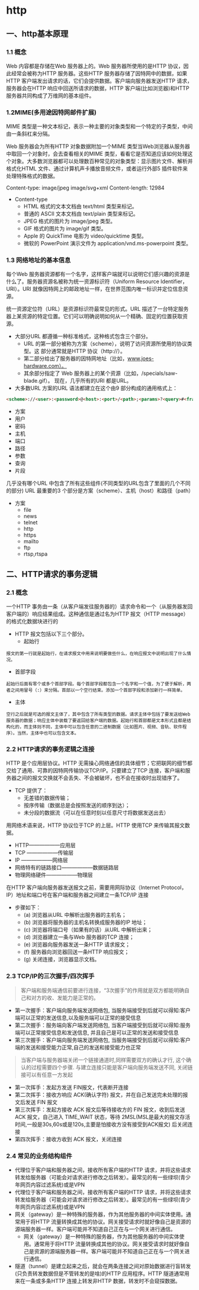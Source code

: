 # http
## 一、http基本原理

### 1.1 概念

Web 内容都是存储在Web 服务器上的。Web 服务器所使用的是HTTP 协议，因此经常会被称为HTTP 服务器。这些HTTP 服务器存储了因特网中的数据，如果HTTP 客户端发出请求的话，它们会提供数据。客户端向服务器发送HTTP 请求，服务器会在HTTP 响应中回送所请求的数据，HTTP 客户端(比如浏览器)和HTTP服务器共同构成了万维网的基本组件。

### 1.2MIME(多用途因特网邮件扩展)

MIME 类型是一种文本标记，表示一种主要的对象类型和一个特定的子类型，中间由一条斜杠来分隔。

Web 服务器会为所有HTTP 对象数据附加一个MIME 类型当Web浏览器从服务器中取回一个对象时，会去查看相关的MIME 类型，看看它是否知道应该如何处理这个对象。大多数浏览器都可以处理数百种常见的对象类型：显示图片文件、解析并格式化HTML 文件、通过计算机声卡播放音频文件，或者运行外部5 插件软件来处理特殊格式的数据。

Content-type: image/jpeg   image/svg+xml
Content-length: 12984
* Content-type
  * HTML 格式的文本文档由 text/html 类型来标记。
  * 普通的 ASCII 文本文档由 text/plain 类型来标记。
  * JPEG 格式的图片为 image/jpeg 类型。
  * GIF 格式的图片为 image/gif 类型。
  * Apple 的 QuickTime 电影为 video/quicktime 类型。
  * 微软的 PowerPoint 演示文件为 application/vnd.ms-powerpoint 类型。

### 1.3 网络地址的基本信息

每个Web 服务器资源都有一个名字，这样客户端就可以说明它们感兴趣的资源是什么了。服务器资源名被称为统一资源标识符（Uniform Resource Identifier，URI）。URI 就像因特网上的邮政地址一样，在世界范围内唯一标识并定位信息资源。

统一资源定位符（URL）是资源标识符最常见的形式。URL 描述了一台特定服务器上某资源的特定位置。它们可以明确说明如何从一个精确、固定的位置获取资源。

* 大部分URL 都遵循一种标准格式，这种格式包含三个部分。
  * URL 的第一部分被称为方案（scheme），说明了访问资源所使用的协议类型。这
  部分通常就是HTTP 协议（http://）。
  * 第二部分给出了服务器的因特网地址（比如，www.joes-hardware.com）。
  * 其余部分指定了 Web 服务器上的某个资源（比如，/specials/saw-blade.gif）。
  现在，几乎所有的URI 都是URL。
* 大多数URL 方案的URL 语法都建立在这个由9 部分构成的通用格式上：
```html
<scheme>://<user>:<password>@<host>:<port>/<path>;<params>?<query>#<frag>
```
  * 方案
  * 用户
  * 密码
  * 主机
  * 端口
  * 路径
  * 参数
  * 查询
  * 片段

几乎没有哪个URL 中包含了所有这些组件(不同类型的URL包含了里面的几个不同的部分)
URL 最重要的3 个部分是方案（scheme）、主机（host）和路径（path）

* 方案
  * file
  * news
  * telnet
  * http
  * https
  * mailto
  * ftp
  * rtsp,rtspa
## 二、HTTP请求的事务逻辑

### 2.1 概念
一个HTTP 事务由一条（从客户端发往服务器的）请求命令和一个（从服务器发回客户端的）响应结果组成。这种通信是通过名为HTTP 报文（HTTP message）的格式化数据块进行的

* HTTP 报文包括以下三个部分。
  * 起始行
```
报文的第一行就是起始行，在请求报文中用来说明要做些什么，在响应报文中说明出现了什么情况。
```
  * 首部字段
```
起始行后面有零个或多个首部字段。每个首部字段都包含一个名字和一个值，为了便于解析，两者之间用冒号（:）来分隔。首部以一个空行结束。添加一个首部字段和添加新行一样简单。
```
  * 主体
```
空行之后就是可选的报文主体了，其中包含了所有类型的数据。请求主体中包括了要发送给Web 服务器的数据；响应主体中装载了要返回给客户端的数据。起始行和首部都是文本形式且都是结构化的，而主体则不同，主体中可以包含任意的二进制数据（比如图片、视频、音轨、软件程序）。当然，主体中也可以包含文本。
```

### 2.2 HTTP请求的事务逻辑之连接

HTTP 是个应用层协议。HTTP 无需操心网络通信的具体细节；它把联网的细节都交给了通用、可靠的因特网传输协议TCP/IP。只要建立了TCP 连接，客户端和服务器之间的报文交换就不会丢失、不会被破坏，也不会在接收时出现错序了。

* TCP 提供了：
  * 无差错的数据传输；
  * 按序传输（数据总是会按照发送的顺序到达）；
  * 未分段的数据流（可以在任意时刻以任意尺寸将数据发送出去）

用网络术语来说，HTTP 协议位于TCP 的上层。HTTP 使用TCP 来传输其报文数据。

* HTTP——————应用层
* TCP ——————传输层
* IP  ——————网络层
* 网络特有的链路接口——————数据链路层
* 物理网络硬件——————物理层

在HTTP 客户端向服务器发送报文之前，需要用网际协议（Internet Protocol，IP）地址和端口号在客户端和服务器之间建立一条TCP/IP 连接

* 步骤如下：
  * (a) 浏览器从URL 中解析出服务器的主机名；
  * (b) 浏览器将服务器的主机名转换成服务器的IP 地址；
  * (c) 浏览器将端口号（如果有的话）从URL 中解析出来；
  * (d) 浏览器建立一条与Web 服务器的TCP 连接；
  * (e) 浏览器向服务器发送一条HTTP 请求报文；
  * (f) 服务器向浏览器回送一条HTTP 响应报文；
  * (g) 关闭连接，浏览器显示文档。

### 2.3 TCP/IP的三次握手/四次挥手

>客户端和服务端通信前要进行连接，“3次握手”的作用就是双方都能明确自己和对方的收、发能力是正常的。

* 第一次握手：客户端向服务端发送网络包, 当服务端接受到后就可以得知:客户端可以正常的发送信息,以及服务端可以正常的接受信息
* 第二次握手：服务端向客户端发送网络包, 当客户端接受到后就可以得知:服务端可以正常接受信息和发送信息, 并且自己是可以正常的发送和接受信息
* 第三次握手：客户端向服务端发送网络包, 当服务端接受到后就可以得知:客户端的发送和接受能力正常,自己的发送和接受能力也正常

>当客户端与服务器端关闭一个链接通道时,同样需要双方的确认才行, 这个确认的过程需要四个步骤. 与建立连接只能是客户端向服务端发送不同, 关闭链接可以有任意一方发起
* 第一次挥手：发起方发送 FIN报文，代表断开连接
* 第二次挥手：接收方响应 ACK(确认字符) 报文，并在自己发送完未处理的报文后发送 FIN 报文
* 第三次挥手：发起方接收 ACK 报文后等待接收方的 FIN 报文，收到后发送 ACK 报文，自己进入 TIME_WAIT 状态，等待 2MSL(MSL是最大的报文存活时间,一般是30s,60s或是120s,主要是怕接收方没有接受到ACK报文) 后关闭连接
* 第四次挥手：接收方收到 ACK 报文，关闭连接


### 2.4 常见的业务结构组件

* 代理位于客户端和服务器之间，接收所有客户端的HTTP 请求，并将这些请求转发给服务器（可能会对请求进行修改之后转发）。最常见的有一些绿坝(青少年网页内容过滤系统)或是VPN
* 代理位于客户端和服务器之间，接收所有客户端的HTTP 请求，并将这些请求转发给服务器（可能会对请求进行修改之后转发）。最常见的有一些绿坝(青少年网页内容过滤系统)或是VPN
* 网关（gateway）是一种特殊的服务器，作为其他服务器的中间实体使用。通常用于将HTTP 流量转换成其他的协议。网关接受请求时就好像自己是资源的源端服务器一样。客户端可能并不知道自己正在与一个网关进行通信。
  * 网关（gateway）是一种特殊的服务器，作为其他服务器的中间实体使用。通常用于将HTTP 流量转换成其他的协议。网关接受请求时就好像自己是资源的源端服务器一样。客户端可能并不知道自己正在与一个网关进行通信。
* 隧道（tunnel）是建立起来之后，就会在两条连接之间对原始数据进行盲转发(只负责转发数据但是不管转发的是啥)的HTTP 应用程序。HTTP 隧道通常用来在一条或多条HTTP 连接上转发非HTTP 数据，转发时不会窥探数据。


